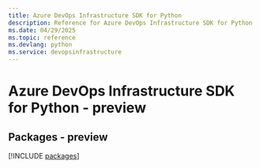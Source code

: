 ```yaml
---
title: Azure DevOps Infrastructure SDK for Python
description: Reference for Azure DevOps Infrastructure SDK for Python
ms.date: 04/29/2025
ms.topic: reference
ms.devlang: python
ms.service: devopsinfrastructure
---
```

# Azure DevOps Infrastructure SDK for Python - preview
## Packages - preview
[!INCLUDE [packages](devops-infrastructure-index.md)]